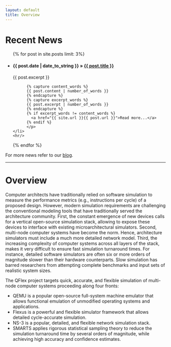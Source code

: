 ```yaml
---
layout: default
title: Overview
---
```


# Recent News

<div class="posts">

<ul>
  {% for post in site.posts limit: 3%}
    <li>
          <h4 class="post-title">
            <span class="recent-news-date">{{ post.date | date_to_string }} &raquo;</span>
            <a href="{{ site.url }}{{ post.url }}">{{ post.title }}</a>
          </h4>
          <p>{{ post.excerpt }}
          
          {% capture content_words %}
          {{ post.content | number_of_words }}
          {% endcapture %}
          {% capture excerpt_words %}
          {{ post.excerpt | number_of_words }}
          {% endcapture %}
          {% if excerpt_words != content_words %}
            <a href="{{ site.url }}{{ post.url }}">Read more...</a>
          {% endif %}
          </p>
    </li>
    <hr/>
  {% endfor %}
</ul>

For more news refer to our <a href="{{ site.url }}{{ site.blog_path }}" >blog</a>.

</div>

------------

# Overview

Computer architects have traditionally relied on software simulation to measure the performance metrics (e.g., instructions per cycle) of a proposed design. However, modern simulation requirements are challenging the conventional modeling tools that have traditionally served the architecture community. First, the constant emergence of new devices calls for a vertical open-source simulation stack, allowing to expose these devices to interface with existing microarchitectural simulators. Second, multi-node computer systems have become the norm. Hence, architecture simulators must include a much more detailed network model. Third, the increasing complexity of computer systems across all layers of the stack, makes it very difficult to ensure fast simulation turnaround times. For instance, detailed software simulators are often six or more orders of magnitude slower than their hardware counterparts. Slow simulation has barred researchers from attempting complete benchmarks and input sets of realistic system sizes.

The QFlex project targets quick, accurate, and flexible simulation of multi-node computer systems proceeding along four fronts:

* QEMU is a popular open-source full-system machine emulator that allows functional emulation of unmodified operating systems and applications.
* Flexus is a powerful and flexible simulator framework that allows detailed cycle-accurate simulation.
* NS-3 is a popular, detailed, and flexible network simulation stack.
* SMARTS applies rigorous statistical sampling theory to reduce the simulation turnaround time by several orders of magnitude, while achieving high accuracy and confidence estimates. 
